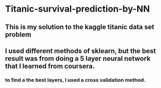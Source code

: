 # Titanic-survival-prediction-by-NN

## This is my solution to the kaggle titanic data set problem
## I used different methods of sklearn, but the best result was from doing a 5 layer neural network that I learned from coursera.
### to find a the best layers, I used a cross validation method.
